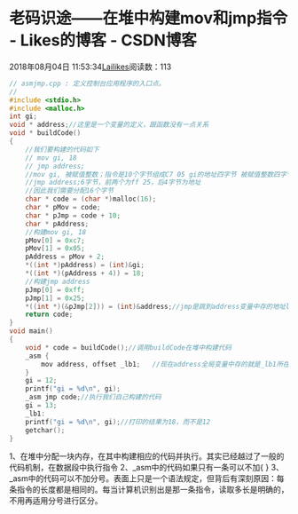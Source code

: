 # 老码识途——在堆中构建mov和jmp指令 - Likes的博客 - CSDN博客
2018年08月04日 11:53:34[Lailikes](https://me.csdn.net/songchuwang1868)阅读数：113
```cpp
// asmjmp.cpp : 定义控制台应用程序的入口点。
//
#include <stdio.h>
#include <malloc.h>
int gi;
void * address;//这里是一个变量的定义，跟函数没有一点关系
void * buildCode()
{
	//我们要构建的代码如下
	// mov gi, 18
	// jmp address;
	//mov gi, 被赋值整数；指令是10个字节组成C7 05 gi的地址四字节 被赋值整数四字节
	//jmp address;6字节，前两个为ff 25，后4字节为地址
	//因此我们需要分配16个字节
	char * code = (char *)malloc(16);
	char * pMov = code;
	char * pJmp = code + 10;
	char * pAddress;
	//构建mov gi, 18
	pMov[0] = 0xc7;
	pMov[1] = 0x05;
	pAddress = pMov + 2;
	*((int *)pAddress) = (int)&gi;
	*((int *)(pAddress + 4)) = 18;
	//构建jmp address
	pJmp[0] = 0xff;
	pJmp[1] = 0x25;
	*((int *)(&pJmp[2])) = (int)&address;//jmp是跳到address变量中存的地址lb1
	return code;
}
void main()
{	
	void * code = buildCode();//调用buildCode在堆中构建代码
	_asm {
		mov address, offset _lb1;	//现在address全局变量中存的就是_lb1所在的地址
	}
	gi = 12;
	printf("gi = %d\n", gi);
	_asm jmp code;//执行我们自己构建的代码
	gi = 13;
	_lb1:
	printf("gi = %d\n", gi);//打印的结果为18，而不是12
	getchar();
}
```
1、在堆中分配一块内存，在其中构建相应的代码并执行。其实已经越过了一般的代码机制，在数据段中执行指令
2、_asm中的代码如果只有一条可以不加{ }
3、_asm中的代码可以不加分号。表面上只是一个语法规定，但背后有深刻原因：每条指令的长度都是相同的。每当计算机识别出是那一条指令，读取多长是明确的，不用再适用分号进行区分。
